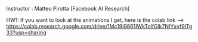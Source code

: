 Instructor : Matteo Pirotta [Facebook AI Research]

HW1: If you want to look at the animations I get, here is the colab link --> https://colab.research.google.com/drive/1Mc19i9861IWkTolfGlk7NIYxvf9lTg33?usp=sharing
